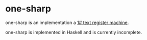 # one-sharp

one-sharp is an implementation a [1# text register machine](http://www.indiana.edu/~iulg/trm/).

one-sharp is implemented in Haskell and is currently incomplete.
